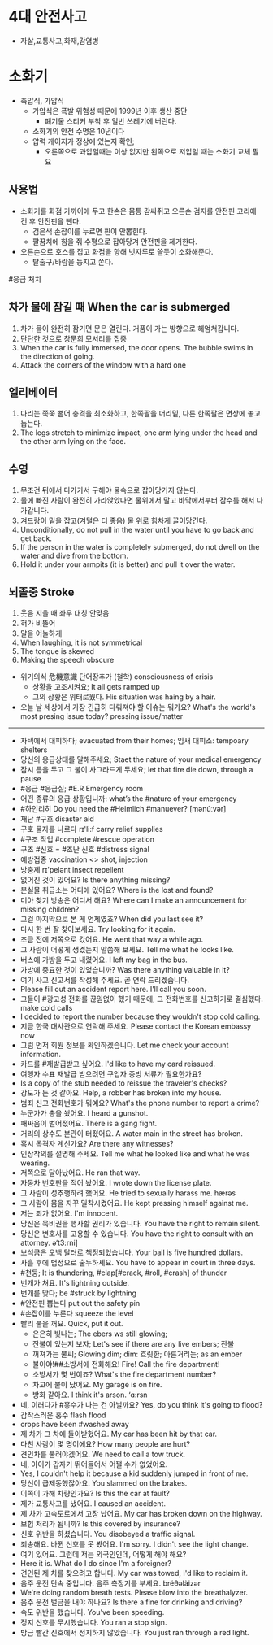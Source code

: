 # 4대 안전사고
 * 자살,교통사고,화재,감염병

# 소화기
* 축압식, 가압식
	* 가압식은 폭발 위험성 때문에 1999년 이후 생산 중단
		* 폐기물 스티커 부착 후 일반 쓰레기에 버린다.
	* 소화기의 안전 수명은 10년이다
	* 압력 게이지가 정상에 있는지 확인; 
		* 오른쪽으로 과압일때는 이상 없지만 왼쪽으로 저압일 때는 소화기 교체 필요

## 사용법
* 소화기를 화점 가까이에 두고 한손은 몸통 감싸쥐고 오른손 검지를 안전핀 고리에 건 후 안전핀을 뺀다.
	* 검은색 손잡이를 누르면 핀이 안뽑힌다.
	* 팔꿈치에 힘을 줘 수평으로 잡아당겨 안전핀을 제거한다.
* 오른손으로 호스를 잡고 화점을 향해 빗자루로 쓸듯이 소화해준다.
	* 탈출구/바람을 등지고 쏜다.

#응급 처치
 
## 차가 물에 잠길 때 When the car is submerged
1. 차가 물이 완전히 잠기면 문은 열린다. 거품이 가는 방향으로 헤엄쳐갑니다.
2. 단단한 것으로 창문희 모서리를 집중 
1. When the car is fully immersed, the door opens. The bubble swims in the direction of going.
2. Attack the corners of the window with a hard one

## 엘리베이터
1. 다리는 쭉쭉 뻗어 충격을 최소화하고, 한쪽팔을 머리밑, 다른 한쪽팔은 면상에 놓고 눕는다.
1. The legs stretch to minimize impact, one arm lying under the head and the other arm lying on the face.

## 수영
1. 무조건 뒤에서 다가가서 구해야 물속으로 잡아당기지 않는다.
2. 물에 빠진 사람이 완전히 가라앉았다면 물위에서 말고 바닥에서부터 잠수를 해서 다가갑니다.
3. 겨드랑이 밑을 잡고(겨털은 더 좋음) 물 위로 힘차게 끌어당긴다.
1. Unconditionally, do not pull in the water until you have to go back and get back.
2. If the person in the water is completely submerged, do not dwell on the water and dive from the bottom.
3. Hold it under your armpits (it is better) and pull it over the water.

## 뇌졸중 Stroke
1. 웃음 지을 때 좌우 대칭 안맞음
2. 혀가 비뚤어
3. 말을 어눌하게 
1. When laughing, it is not symmetrical
2. The tongue is skewed
3. Making the speech obscure



* 위기의식 危機意識  단어장추가 (철학) consciousness of crisis
	* 상황을 고조시켜요; It all gets ramped up
	* 그의 상황은 위태로웠다. His situation was haing by a hair. 
* 오늘 날 세상에서 가장 긴급히 다뤄져야 할 이슈는 뭐가요? What's the world's most presing issue today? pressing issue/matter
-------
* 자택에서 대피하다; evacuated from their homes; 임새 대피소: tempoary shelters
* 당신의 응급상태를 말해주세요; Staet the nature of your medical emergency
* 잠시 틈을 두고 그 불이 사그라드게 두세요; let that fire die down, through a pause
* #응급 #응급실; #E.R Emergency room
* 어떤 종류의 응급 상황입니까: what’s the #nature of your emergency
* #하인리히 Do you need the #Heimlich #manuever? [mǝnúːvǝr]
* 재난 #구호 									 disaster aid
* 구호 물자를 나르다						 rɪ'li:f carry relief supplies
* #구조 작업 #complete #rescue operation
* 구조 #신호 = #조난 신호 #distress signal
* 예방접종 							 vaccination <> shot, injection
* 방충제 									rɪ'pelənt insect repellent
* 없어진 것이 있어요? 						 Is there anything missing? 
* 분실물 취급소는 어디에 있어요? 					 Where is the lost and found? 
* 미아 찾기 방송은 어디서 해요? 	 Where can I make an announcement for missing children?
* 그걸 마지막으로 본 게 언제였죠? 				 When did you last see it?
* 다시 한 번 잘 찾아보세요. 						Try looking for it again. 
* 조금 전에 저쪽으로 갔어요. 					 He went that way a while ago. 
* 그 사람이 어떻게 생겼는지 말씀해 보세요. 			 Tell me what he looks like. 
* 버스에 가방을 두고 내렸어요. 					 I left my bag in the bus. 	 
* 가방에 중요한 것이 있었습니까? 				 Was there anything valuable in it?
* 여기 사고 신고서를 작성해 주세요. 곧 연락 드리겠습니다. 
* Please fill out an accident report here. I'll call you soon. 
* 그들이 #광고성 전화를 끊임없이 했기 때문에, 그 전화번호를 신고하기로 결심했다. make cold calls
* I decided to report the number because they wouldn't stop cold calling.
* 지금 한국 대사관으로 연락해 주세요. 		 Please contact the Korean embassy now 
* 그럼 먼저 회원 정보를 확인하겠습니다. 			Let me check your account information. 
* 카드를 #재발급받고 싶어요. 				 I'd like to have my card reissued.
* 여행자 수표 재발급 받으려면 구입자 증빙 서류가 필요한가요? 
* Is a copy of the stub needed to reissue the traveler's checks?
* 강도가 든 것 같아요. 				 Help, a robber has broken into my house. 
* 범죄 신고 전화번호가 뭐예요? 			 What's the phone number to report a crime?
* 누군가가 총을 쐈어요. 							 I heard a gunshot. 
* 패싸움이 벌어졌어요. 							 There is a gang fight. 
* 거리의 상수도 본관이 터졌어요. 				A water main in the street has broken. 
* 혹시 목격자 계신가요? 						 Are there any witnesses? 
* 인상착의를 설명해 주세요. 		Tell me what he looked like and what he was wearing. 
* 저쪽으로 달아났어요. 							 He ran that way. 
* 자동차 번호판을 적어 놨어요. 					I wrote down the license plate. 
* 그 사람이 성추행하려 했어요. 				He tried to sexually harass me. hӕrəs 
* 그 사람이 몸을 자꾸 밀착시켰어요. 			 He kept pressing himself against me. 
* 저는 죄가 없어요. 								 I'm innocent.
* 당신은 묵비권을 행사할 권리가 있습니다. 			 You have the right to remain silent. 
* 당신은 변호사를 고용할 수 있습니다. You have the right to consult with an attorney. ə‘t3:rni]
* 보석금은 오백 달러로 책정되었습니다. 			 Your bail is five hundred dollars. 
* 사흘 후에 법정으로 출두하세요. 			 You have to appear in court in three days. 
* #천둥; It is thundering, #clap[#crack, #roll, #crash] of thunder
* 번개가 쳐요. 								It's lightning outside. 
* 번개를 맞다; be #struck by lightning
* #안전핀 뽑는다 								 put out the safety pin
* #손잡이를 누른다 							 squeeze the level
* 빨리 불을 꺼요. 								 Quick, put it out. 
	* 은은히 빛나는; The ebers ws still glowing; 
	* 잔불이 있는지 보자; Let's see if there are any live embers; 잔불
	* 꺼져가는 불씨; Glowing dim; dim: 흐릿한; 아른거리는; as an ember
	* 불이야!##소방서에 전화해요!					 Fire! Call the fire department! 
	* 소방서가 몇 번이죠?					 What's the fire department number? 
	* 차고에 불이 났어요. 							My garage is on fire. 
	* 방화 같아요. 							 I think it's arson. ‘ɑ:rsn
* 네, 이러다가 #홍수가 나는 건 아닐까요? 			Yes, do you think it's going to flood? 
* 갑작스러운 홍수 flash flood
* crops have been #washed away
* 제 차가 그 차에 들이받혔어요. 				 My car has been hit by that car. 
* 다친 사람이 몇 명이에요? 					 How many people are hurt? 
* 견인차를 불러야겠어요.						 We need to call a tow truck. 
* 네, 아이가 갑자기 뛰어들어서 어쩔 수가 없었어요. 
* Yes, I couldn't help it because a kid suddenly jumped in front of me.
* 당신이 급제동했잖아요. 						 You slammed on the brakes. 
* 이쪽이 가해 차량인가요? 						Is this the car at fault? 
* 제가 교통사고를 냈어요. 							 I caused an accident. 
* 제 차가 고속도로에서 고장 났어요. 		 My car has broken down on the highway. 
* 보험 처리가 됩니까? 						 Is this covered by insurance? 
* 신호 위반을 하셨습니다. 						You disobeyed a traffic signal. 
* 죄송해요. 바뀐 신호를 못 봤어요.			 I'm sorry. I didn't see the light change. 
* 여기 있어요. 그런데 저는 외국인인데, 어떻게 해야 해요? 
* Here it is. What do I do since I'm a foreigner?
* 견인된 제 차를 찾으려고 합니다. 			 My car was towed, I'd like to reclaim it. 
* 음주 운전 단속 중입니다. 음주 측정기를 부세요. 					 bréθəlàizər
* We're doing random breath tests. Please blow into the breathalyzer. 
* 음주 운전 벌금을 내야 하나요? 				Is there a fine for drinking and driving? 
* 속도 위반을 했습니다. 							 You've been speeding. 
* 정지 신호를 무시했습니다. 						 You ran a stop sign.
* 방금 빨간 신호에서 정지하지 않았습니다. 			 You just ran through a red light. 
